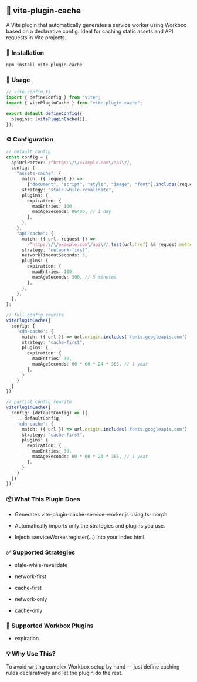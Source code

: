 ## 🧩 vite-plugin-cache

A Vite plugin that automatically generates a service worker using Workbox based on a declarative config. Ideal for caching static assets and API requests in Vite projects.

### 🔧 Installation

```bash
npm install vite-plugin-cache
```

### 🚀 Usage

```ts
// vite.config.ts
import { defineConfig } from "vite";
import { vitePluginCache } from "vite-plugin-cache";

export default defineConfig({
  plugins: [vitePluginCache()],
});
```

### ⚙️ Configuration

```ts
// default config
const config = {
  apiUrlPatter: /^https:\/\/example.com\/api\//,
  config: {
    "assets-cache": {
      match: ({ request }) =>
        ["document", "script", "style", "image", "font"].includes(request.destination),
      strategy: "stale-while-revalidate",
      plugins: {
        expiration: {
          maxEntries: 100,
          maxAgeSeconds: 86400, // 1 day
        },
      },
    },
    "api-cache": {
      match: ({ url, request }) =>
        /^https:\/\/example.com\/api\//.test(url.href) && request.method === "GET",
      strategy: "network-first",
      networkTimeoutSeconds: 3,
      plugins: {
        expiration: {
          maxEntries: 100,
          maxAgeSeconds: 300, // 5 minutes
        },
      },
    },
  },
};

// full config rewrite
vitePluginCache({
  config: {
    'cdn-cache': {
      match: ({ url }) => url.origin.includes('fonts.googleapis.com') || url.origin.includes('fonts.gstatic.com'),
      strategy: "cache-first",
      plugins: {
        expiration: {
          maxEntries: 30,
          maxAgeSeconds: 60 * 60 * 24 * 365, // 1 year
        },
      }
    }
  }
})

// partial config rewrite
vitePluginCache({
  config: (defaultConfig) => ({
    ...defaultConfig,
    'cdn-cache': {
      match: ({ url }) => url.origin.includes('fonts.googleapis.com') || url.origin.includes('fonts.gstatic.com'),
      strategy: "cache-first",
      plugins: {
        expiration: {
          maxEntries: 30,
          maxAgeSeconds: 60 * 60 * 24 * 365, // 1 year
        },
      }
    }
  })
})
```

### 📦 What This Plugin Does

- Generates vite-plugin-cache-service-worker.js using ts-morph.

- Automatically imports only the strategies and plugins you use.

- Injects serviceWorker.register(...) into your index.html.

### ✅ Supported Strategies

- stale-while-revalidate

- network-first

- cache-first

- network-only

- cache-only

### 🧩 Supported Workbox Plugins

- expiration

### 💡 Why Use This?

To avoid writing complex Workbox setup by hand — just define caching rules declaratively and let the plugin do the rest.